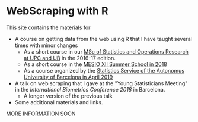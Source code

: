 # WebScraping with R

This site contains the materials for 

- A course on getting data from the web using R that I have taught several times with minor changes
    + As a short course in our [MSc of Statistics and Operations Research at UPC and UB](https://mesioupcub.masters.upc.edu/en) in the 2016-17 edition.
    + As a short course in the [MESIO XII Summer School in 2018](https://mesioupcub.masters.upc.edu/en/summer-school-history/year-2018/courses/web-scrapping-getting-data-from-the-web-with-r)
    + As a course organized by the [Statistics Service of the Autonomus University of Barcelona in April 2019]()
- A talk on web scraping that I gave at the "Young Statisticians Meeting" in the *International Biometrics Conference 2018* in Barcelona.
    + A longer version of the previous talk
- Some additional materials and links.

MORE INFORMATION SOON


